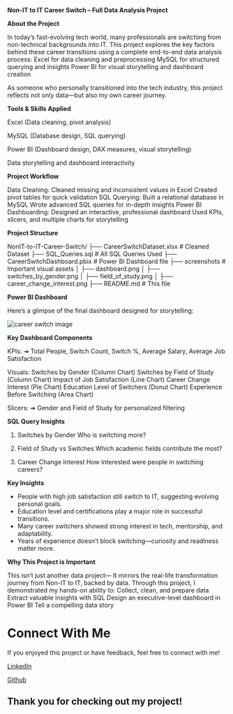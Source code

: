**Non-IT to IT Career Switch – Full Data Analysis Project**

**About the Project**

In today’s fast-evolving tech world, many professionals are switching from non-technical backgrounds into IT.
This project explores the key factors behind these career transitions using a complete end-to-end data analysis process:
Excel for data cleaning and preprocessing
MySQL for structured querying and insights
Power BI for visual storytelling and dashboard creation

As someone who personally transitioned into the tech industry, this project reflects not only data—but also my own career journey.

**Tools & Skills Applied**

Excel (Data cleaning, pivot analysis)

MySQL (Database design, SQL querying)

Power BI (Dashboard design, DAX measures, visual storytelling)

Data storytelling and dashboard interactivity


**Project Workflow**

Data Cleaning:
Cleaned missing and inconsistent values in Excel
Created pivot tables for quick validation
SQL Querying:
Built a relational database in MySQL
Wrote advanced SQL queries for in-depth insights
Power BI Dashboarding:
Designed an interactive, professional dashboard
Used KPIs, slicers, and multiple charts for storytelling

**Project Structure**

NonIT-to-IT-Career-Switch/
├── CareerSwitchDataset.xlsx         # Cleaned Dataset
├── SQL_Queries.sql                  # All SQL Queries Used
├── CareerSwitchDashboard.pbix       # Power BI Dashboard file
├── screenshots                      # Important visual assets
│   ├── dashboard.png
│   ├── switches_by_gender.png
│   ├── field_of_study.png
│   ├── career_change_interest.png
├── README.md                         # This file



**Power BI Dashboard**

Here’s a glimpse of the final dashboard designed for storytelling:

![career switch image](https://github.com/user-attachments/assets/c62c7a32-1417-4ade-837f-091867332828)




**Key Dashboard Components**

KPIs:
➔ Total People, Switch Count, Switch %, Average Salary, Average Job Satisfaction

Visuals:
Switches by Gender (Column Chart)
Switches by Field of Study (Column Chart)
Impact of Job Satisfaction (Line Chart)
Career Change Interest (Pie Chart)
Education Level of Switchers (Donut Chart)
Experience Before Switching (Area Chart)

Slicers:
➔ Gender and Field of Study for personalized filtering

**SQL Query Insights**

1. Switches by Gender
Who is switching more?

2. Field of Study vs Switches
Which academic fields contribute the most?

3. Career Change Interest
How interested were people in switching careers?


**Key Insights**

- People with high job satisfaction still switch to IT, suggesting evolving personal goals.
- Education level and certifications play a major role in successful transitions.
- Many career switchers showed strong interest in tech, mentorship, and adaptability.
- Years of experience doesn’t block switching—curiosity and readiness matter more.

**Why This Project is Important**

This isn’t just another data project—
It mirrors the real-life transformation journey from Non-IT to IT, backed by data.
Through this project, I demonstrated my hands-on ability to:
Collect, clean, and prepare data
Extract valuable insights with SQL
Design an executive-level dashboard in Power BI
Tell a compelling data story

# Connect With Me

If you enjoyed this project or have feedback, feel free to connect with me!

[LinkedIn](https://www.linkedin.com/in/akshitha-thatla/) 

[Github](https://github.com/Akshitha-git06) 


## Thank you for checking out my project!
